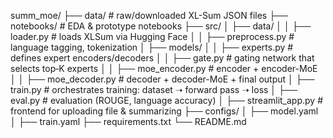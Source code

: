 summ_moe/
├── data/                      # raw/downloaded XL-Sum JSON files
├── notebooks/                 # EDA & prototype notebooks
├── src/
│   ├── data/
│   │   ├── loader.py         # loads XLSum via Hugging Face
│   │   ├── preprocess.py     # language tagging, tokenization
│   ├── models/
│   │   ├── experts.py        # defines expert encoders/decoders
│   │   ├── gate.py           # gating network that selects top‑K experts
│   │   ├── moe_encoder.py    # encoder + encoder-MoE
│   │   ├── moe_decoder.py    # decoder + decoder-MoE + final output
│   ├── train.py              # orchestrates training: dataset ➝ forward pass ➝ loss
│   ├── eval.py               # evaluation (ROUGE, language accuracy)
│   ├── streamlit_app.py      # frontend for uploading file & summarizing
├── configs/
│   ├── model.yaml
│   ├── train.yaml
├── requirements.txt
└── README.md
